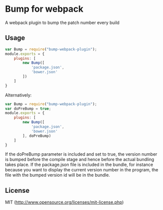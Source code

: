 # Bump for webpack
A webpack plugin to bump the patch number every build

## Usage

``` javascript
var Bump = require("bump-webpack-plugin");
module.exports = {
	plugins: [
		new Bump([
			'package.json',
			'bower.json'
		])
	]
}
```

Alternatively:

``` javascript
var Bump = require("bump-webpack-plugin");
var doPreBump = true;
module.exports = {
	plugins: [
		new Bump([
			'package.json',
			'bower.json'
		], doPreBump)
	]
}
```

If the doPreBump parameter is included and set to true, the version number is bumped before the compile
stage and hence before the actual bundling takes place. If the package.json file is included in the
bundle, for instance because you want to display the current version number in the program, the file 
with the bumped version id will be in the bundle.

## License

MIT (http://www.opensource.org/licenses/mit-license.php)

